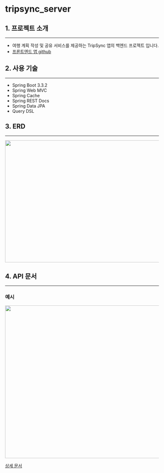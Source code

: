 # tripsync_server

## 1. 프로젝트 소개
---
- 여행 계획 작성 및 공유 서비스를 제공하는 TripSync 앱의 백엔드 프로젝트 입니다. <br>
- [프론트엔드 앱 github](https://github.com/NBCAndroid15/TripSync)

## 2. 사용 기술
---
- Spring Boot 3.3.2
- Spring Web MVC
- Spring Cache
- Spring REST Docs
- Spring Data JPA
- Query DSL

## 3. ERD
---
<img src="https://github.com/kt2790/tripsync_server/assets/138543028/81d23fd9-9c43-4ac2-b513-012f6f299256" width="600" height="400" />

## 4. API 문서
---
### **예시**<br>
<img src="https://github.com/kt2790/tripsync_server/assets/138543028/f93220ca-d0fe-42c9-9643-8cd68fffd0d0" width="900" height="500" />

[상세 문서](https://kt2790.github.io/tripsync_api/)

